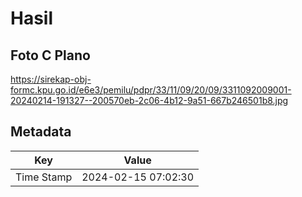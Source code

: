 # Hasil

## Foto C Plano

https://sirekap-obj-formc.kpu.go.id/e6e3/pemilu/pdpr/33/11/09/20/09/3311092009001-20240214-191327--200570eb-2c06-4b12-9a51-667b246501b8.jpg


## Metadata

| Key        | Value               |
| ---------- | ------------------- |
| Time Stamp | 2024-02-15 07:02:30 |



